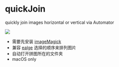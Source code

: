 # quickJoin
quickly join images horizontal or vertical via Automator

![](https://ws4.sinaimg.cn/large/006tNbRwgy1fwyol1l6o1g30m80e11d2.gif)

- 需要先安装 [imageMagick](https://www.imagemagick.org/)
- 兼容 [ealge](https://eagle.cool/) 选择的顺序来排列图片
- 自动打开拼图所在的文件夹
- macOS only
